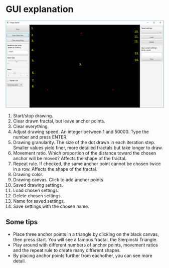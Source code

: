 # GUI explanation

![chaosUI](https://github.com/RobertHarkonen/Chaos-Game-fractal-generator/blob/old-assignments-cleanup/Documentation/chaosUI1.png?raw=true)
1. Start/stop drawing.
2. Clear drawn fractal, but leave anchor points.
3. Clear everything.
4. Adjust drawing speed. An integer between 1 and 50000. Type the number and press ENTER.
5. Drawing granularity. The size of the dot drawn in each iteration step. Smaller values yield finer, more detailed fractals but take longer to draw.
6. Movement ratio. Which proportion of the distance toward the chosen anchor will be moved? Affects the shape of the fractal.
7. Repeat rule. If checked, the same anchor point cannot be chosen twice in a row. Affects the shape of the fractal.
8. Drawing color.
9. Drawing canvas. Click to add anchor points
10. Saved drawing settings.
11. Load chosen settings.
12. Delete chosen settings.
13. Name for saved settings.
14. Save settings with the chosen name.

## Some tips
- Place three anchor points in a triangle by clicking on the black canvas, then press start. You will see a famous fractal, the Sierpinski Triangle.
- Play around with different numbers of anchor points, movement ratios and the repeat rule to create many different shapes.
- By placing anchor points further from eachother, you can see more detail.
